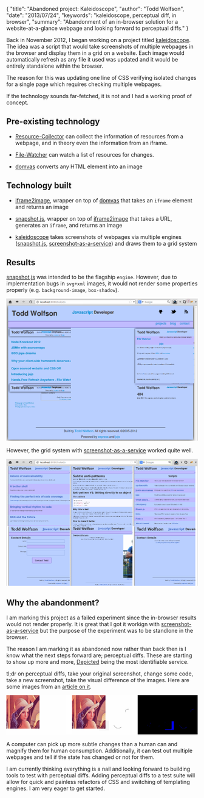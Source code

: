 {
  "title": "Abandoned project: Kaleidoscope",
  "author": "Todd Wolfson",
  "date": "2013/07/24",
  "keywords": "kaleidoscope, perceptual diff, in browser",
  "summary": "Abandonment of an in-browser solution for a website-at-a-glance webpage and looking forward to perceptual diffs."
}

Back in November 2012, I began working on a project titled [kaleidoscope][]. The idea was a script that would take screenshots of multiple webpages in the browser and display them in a grid on a website. Each image would automatically refresh as any file it used was updated and it would be entirely standalone within the browser.

[kaleidoscope]: https://github.com/twolfson/kaleidoscope

The reason for this was updating one line of CSS verifying isolated changes for a single page which requires checking multiple webpages.

If the technology sounds far-fetched, it is not and I had a working proof of concept.

## Pre-existing technology

- [Resource-Collector][rc] can collect the information of resources from a webpage, and in theory even the information from an iframe.

- [File-Watcher][fw] can watch a list of resources for changes.

- [domvas][] converts any HTML element into an image

[rc]: https://github.com/twolfson/Resource-Collector
[fw]: https://github.com/twolfson/File-Watcher
[domvas]: https://github.com/pbakaus/domvas

## Technology built

- [iframe2image][], wrapper on top of [domvas][] that takes an `iframe` element and returns an image

- [snapshot.js][], wrapper on top of [iframe2image][] that takes a URL, generates an `iframe`, and returns an image

- [kaleidoscope][] takes screenshots of webpages via multiple engines ([snapshot.js][], [screenshot-as-a-service][]) and draws them to a grid system

[iframe2image]: https://github.com/twolfson/iframe2image
[snapshot.js]: https://github.com/twolfson/snapshot
[screenshot-as-a-service]: https://github.com/fzaninotto/screenshot-as-a-service

## Results
[snapshot.js][] was intended to be the flagship `engine`. However, due to implementation bugs in `svg+xml` images, it would not render some properties properly (e.g. `background-image`, `box-shadow`).

[![snapshot.js working][kaleido-snapshot]][kaleido-snapshot]

[kaleido-snapshot]: /public/images/articles/kaleido-snapshot.png

However, the grid system with [screenshot-as-a-service][] worked quite well.

[![screenshot-as-a-service working][kaleido-screenshot]][kaleido-screenshot]

[kaleido-screenshot]: /public/images/articles/kaleido-screenshot-as-a-service.png

## Why the abandonment?
I am marking this project as a failed experiment since the in-browser results would not render properly. It is great that I got it workign with [screenshot-as-a-service][] but the purpose of the experiment was to be standlone in the browser.

The reason I am marking it as abandoned now rather than back then is I know what the next steps forward are; perceptual diffs. These are starting to show up more and more, [Depicted][dpxdt] being the most identifiable service.

[dpxdt]: https://github.com/bslatkin/dpxdt

tl;dr on perceptual diffs, take your original screenshot, change some code, take a new screenshot, take the visual difference of the images. Here are some images from an [article on it][aurora2].

[![Perceptual diff][perceptual-diff]][perceptual-diff]

[aurora2]: http://tilander.org/aurora2/Comparing_Images/
[perceptual-diff]: /public/images/articles/kaleido-perceptual-diff.png

A computer can pick up more subtle changes than a human can and magnify them for human consumption. Additionally, it can test out multiple webpages and tell if the state has changed or not for them.

I am currently thinking everything is a nail and looking forward to building tools to test with perceptual diffs. Adding perceptual diffs to a test suite will allow for quick and painless refactors of CSS and switching of templating engines. I am very eager to get started.
